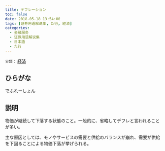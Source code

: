 ```yaml
---
title: デフレーション
toc: false
date: 2018-05-18 13:54:00
tags: [证券用语解说集, た行, 経済]
categories:
  - 金融服务
  - 证券用语解说集
  - 日本語
  - た行
---
```


`分類：` [経済](/tags/経済/)

## ひらがな

でふれーしょん

## 説明

物価が継続して下落する状態のこと。一般的に、省略してデフレと言われることが多い。

主な原因としては、モノやサービスの需要と供給のバランスが崩れ、需要が供給を下回ることによる物価下落が挙げられる。
